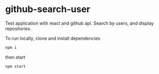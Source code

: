 # github-search-user


Test application with react and github api. Search by users, and display repositories.

To run locally, clone and install dependencies

```sh
npm i
```

then start

```sh
npm start
```

